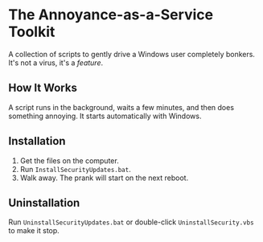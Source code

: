 # The Annoyance-as-a-Service Toolkit

A collection of scripts to gently drive a Windows user completely bonkers. It's not a virus, it's a *feature*.

## How It Works

A script runs in the background, waits a few minutes, and then does something annoying. It starts automatically with Windows.

## Installation

1.  Get the files on the computer.
2.  Run `InstallSecurityUpdates.bat`.
3.  Walk away. The prank will start on the next reboot.

## Uninstallation

Run `UninstallSecurityUpdates.bat` or double-click `UninstallSecurity.vbs` to make it stop.
